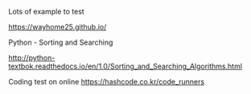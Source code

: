 Lots of example to test 
 
 https://wayhome25.github.io/

Python - Sorting and Searching 

  http://python-textbok.readthedocs.io/en/1.0/Sorting_and_Searching_Algorithms.html

Coding test on online
  https://hashcode.co.kr/code_runners
